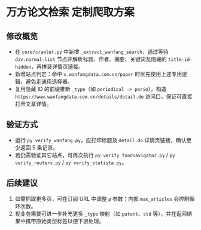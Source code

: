 ﻿# 万方论文检索 定制爬取方案

## 修改概览
- 在 `core/crawler.py` 中新增 `_extract_wanfang_search`，通过等待 `div.normal-list` 节点并解析标题、作者、摘要、关键词及隐藏的 `title-id-hidden`，再拼装详情页链接。
- 新增站点判定：命中 `s.wanfangdata.com.cn/paper` 时优先使用上述专用逻辑，避免走通用选择器。
- 复用隐藏 ID 的前缀推断 `_type`（如 `periodical -> perio`），构造 `https://www.wanfangdata.com.cn/details/detail.do` 访问口，保证可直接打开文章详情。

## 验证方式
- 运行 `py verify_wanfang.py`，应打印标题及 `detail.do` 详情页链接，确认至少返回 5 条记录。
- 若仍需验证其它站点，可再次执行 `py verify_foodnavigator.py` / `py verify_reuters.py` / `py verify_statista.py`。

## 后续建议
1. 如需抓取更多页，可在订阅 URL 中调整 `p` 参数；内部 `max_articles` 会控制循环次数。
2. 视业务需要可进一步补充更多 `_type` 映射（如 `patent`、`std` 等），并在返回结果中携带原始类型标签以便下游处理。
